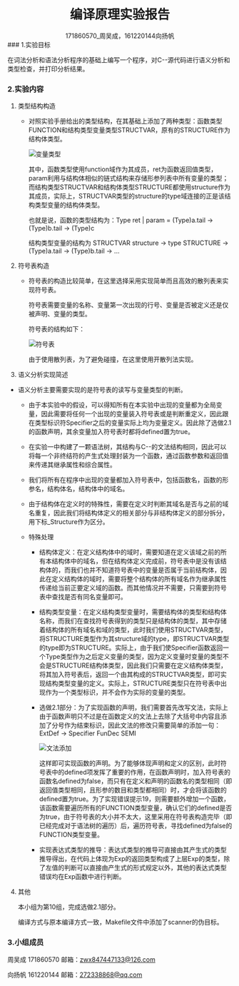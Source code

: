 # <center>编译原理实验报告</center>

<center>171860570_周吴成，161220144向扬帆</center>
### 1.实验目标

在词法分析和语法分析程序的基础上编写一个程序，对C--源代码进行语义分析和类型检查，并打印分析结果。

### 2.实验内容

1. 类型结构构造
   + 对照实验手册给出的类型结构，在其基础上添加了两种类型：函数类型FUNCTION和结构类型变量类型STRUCTVAR，原有的STRUCTURE作为结构体类型。
   
     ![变量类型](D:\课件\作业\大三上\编译原理\实验二\变量类型.png)
   
     其中，函数类型使用function域作为其成员，ret为函数返回值类型，param利用与结构体相似的链式结构来存储形参列表中所有变量的类型；而结构类型STRUCTVAR和结构体类型STRUCTURE都使用structure作为其成员，实际上，STRUCTVAR类型的structure的type域连接的正是该结构类型变量的结构体类型。
   
     也就是说，函数的类型结构为：Type ret | param =  (Type)a.tail -> (Type)b.tail -> (Type)c
   
     结构类型变量的结构为 STRUCTVAR structure -> type STRUCTURE -> (Type)a.tail -> (Type)b.tail -> ...
     
     
   
2. 符号表构造
   + 符号表的构造比较简单，在这里选择采用实现简单而且高效的散列表来实现符号表。
   
     符号表需要变量的名称、变量第一次出现的行号、变量是否被定义还是仅被声明、变量的类型。
   
     符号表的结构如下：
   
     ![符号表](D:\课件\作业\大三上\编译原理\实验二\符号表.png)
   
     由于使用散列表，为了避免碰撞，在这里使用开散列法实现。
     
     
   
3. 语义分析实现简述
   
+ 语义分析主要需要实现的是符号表的读写与变量类型的判断。
  
   + 由于本实验中的假设，可以得知所有在本实验中出现的变量都为全局变量，因此需要将任何一个出现的变量装入符号表或是判断重定义，因此跟在类型标识符Specifier之后的变量实际上均为变量定义。因此除了选做2.1的函数声明，其余变量加入符号表时都将defined置为true。
   
   + 在实验一中构建了一颗语法树，其结构与C--的文法结构相同，因此可以将每一个非终结符的产生式处理封装为一个函数，通过函数参数和返回值来传递其继承属性和综合属性。
   
   + 我们将所有在程序中出现的变量都加入符号表中，包括函数名，函数的形参名，结构体名，结构体中的域名。
   
   + 由于结构体在定义时的特殊性，需要在定义时判断其域名是否与之前的域名重复，因此我们将结构体定义的相关部分与非结构体定义的部分拆分，用下标_Structure作为区分。
   
   + 特殊处理
   
     + 结构体定义：在定义结构体中的域时，需要知道在定义该域之前的所有本结构体中的域名，但在结构体定义完成前，符号表中是没有该结构体的，而我们也并不知道符号表中的变量是否属于当前结构体，因此在定义结构体的域时，需要将整个结构体的所有域名作为继承属性传递给当前正要定义域的函数。而其他情况并不需要，只需要到符号表中查找是否有同名变量即可。
   
     + 结构类型变量：在定义结构类型变量时，需要结构体的类型和结构体名称，而我们在查找符号表得到的类型只是结构体的类型，其中存储着结构体的所有域名和域的类型，此时我们使用STRUCTVAR类型，将STRUCTURE类型作为其structure域的type，即STRUCTVAR类型的type即为STRUCTURE。实际上，由于我们使Specifier函数返回一个Type类型作为之后定义变量的类型，因为定义变量时变量的类型不会是STRUCTURE结构体类型，因此我们只需要在定义结构体类型，将其加入符号表后，返回一个由其构成的STRUCTVAR类型，即可实现结构类型变量的定义。实际上，STRUCTURE类型只在符号表中出现作为一个类型标识，并不会作为实际的变量的类型。
   
     + 选做2.1部分：为了实现函数的声明，我们需要首先改写文法，实际上由于函数声明只不过是在函数定义的文法上去除了大括号中内容且添加了分号作为结束标识，因此文法的修改只需要简单的添加一句：ExtDef -> Specifier FunDec SEMI
   
       ![文法添加](D:\课件\作业\大三上\编译原理\实验二\文法添加.png)
   
       这样即可实现函数的声明。为了能够体现声明和定义的区别，此时符号表中的defined项发挥了重要的作用，在函数声明时，加入符号表的函数名defined为false，而只有在定义和声明的函数名的类型相同（即返回值类型相同，且形参的数目和类型都相同）时，才会将该函数的defined置为true。为了实现错误提示19，则需要额外增加一个函数，该函数需要遍历所有的FUNCTION类型变量，确认它们的defined是否为true，由于符号表的大小并不太大，这里采用在符号表构造完毕（即已经完成对于语法树的遍历）后，遍历符号表，寻找defined为false的FUNCTION类型变量。
   
     + 实现表达式类型的推导：表达式类型的推导可直接由其产生式的类型推导得出，在代码上体现为Exp的返回类型构成了上层Exp的类型，除了左值的判断可以直接由产生式的形式规定以外，其他的表达式类型错误均在Exp函数中进行判断。
   
4. 其他

   本小组为第10组，完成选做2.1部分。

   编译方式与原本编译方式一致，Makefile文件中添加了scanner的伪目标。

### 3.小组成员

周吴成 171860570 邮箱：zwx847447133@126.com

向扬帆 161220144 邮箱：272338868@qq.com